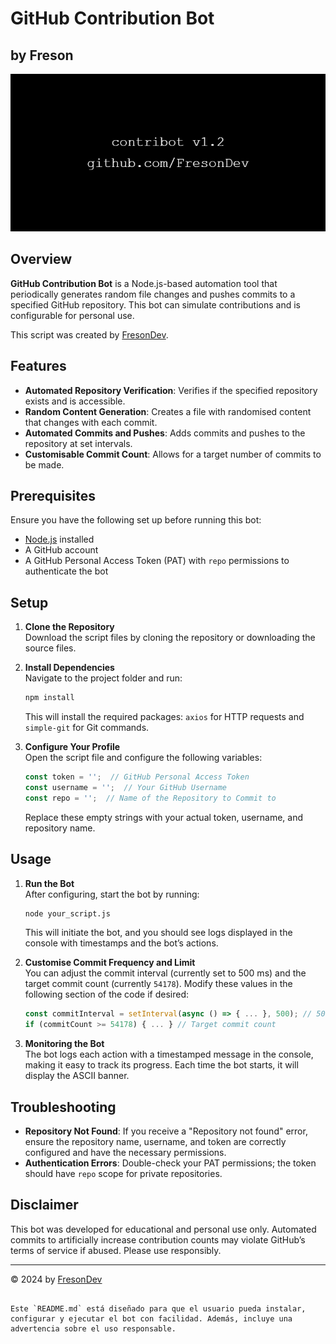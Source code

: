 # GitHub Contribution Bot
## by Freson

![GitHub Contribution Bot Banner](https://github.com/FresonDev/cdnPublic/blob/main/contribot.png?raw=true)

## Overview
**GitHub Contribution Bot** is a Node.js-based automation tool that periodically generates random file changes and pushes commits to a specified GitHub repository. This bot can simulate contributions and is configurable for personal use.

This script was created by [FresonDev](https://github.com/FresonDev).

## Features
- **Automated Repository Verification**: Verifies if the specified repository exists and is accessible.
- **Random Content Generation**: Creates a file with randomised content that changes with each commit.
- **Automated Commits and Pushes**: Adds commits and pushes to the repository at set intervals.
- **Customisable Commit Count**: Allows for a target number of commits to be made.

## Prerequisites

Ensure you have the following set up before running this bot:
- [Node.js](https://nodejs.org) installed
- A GitHub account
- A GitHub Personal Access Token (PAT) with `repo` permissions to authenticate the bot

## Setup

1. **Clone the Repository**  
   Download the script files by cloning the repository or downloading the source files.

2. **Install Dependencies**  
   Navigate to the project folder and run:
   ```bash
   npm install
   ```
   This will install the required packages: `axios` for HTTP requests and `simple-git` for Git commands.

3. **Configure Your Profile**  
   Open the script file and configure the following variables:
   ```javascript
   const token = '';  // GitHub Personal Access Token
   const username = '';  // Your GitHub Username
   const repo = '';  // Name of the Repository to Commit to
   ```
   Replace these empty strings with your actual token, username, and repository name.

## Usage

1. **Run the Bot**  
   After configuring, start the bot by running:
   ```bash
   node your_script.js
   ```
   This will initiate the bot, and you should see logs displayed in the console with timestamps and the bot’s actions.

2. **Customise Commit Frequency and Limit**  
   You can adjust the commit interval (currently set to 500 ms) and the target commit count (currently `54178`). Modify these values in the following section of the code if desired:
   ```javascript
   const commitInterval = setInterval(async () => { ... }, 500); // 500 ms interval
   if (commitCount >= 54178) { ... } // Target commit count
   ```

3. **Monitoring the Bot**  
   The bot logs each action with a timestamped message in the console, making it easy to track its progress. Each time the bot starts, it will display the ASCII banner.

## Troubleshooting

- **Repository Not Found**: If you receive a "Repository not found" error, ensure the repository name, username, and token are correctly configured and have the necessary permissions.
- **Authentication Errors**: Double-check your PAT permissions; the token should have `repo` scope for private repositories.

## Disclaimer

This bot was developed for educational and personal use only. Automated commits to artificially increase contribution counts may violate GitHub’s terms of service if abused. Please use responsibly.

---

© 2024 by [FresonDev](https://github.com/FresonDev)
```

Este `README.md` está diseñado para que el usuario pueda instalar, configurar y ejecutar el bot con facilidad. Además, incluye una advertencia sobre el uso responsable.
